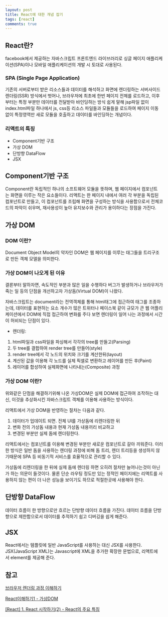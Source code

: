 ```yaml
---
layout: post
title: React에 대한 개념 잡기
tags: [react]
comments: true
---
```


## React란?
facebook에서 제공하는 자바스크립트 프론트엔드 라이브러리로
싱글 페이지 애플리케이션(SPA)이나 모바일 애플리케이션의 개발 시 토대로 사용된다.

### SPA (Single Page Application)
기존의 서버로부터 받은 리소스들과 데이터를 해석하고 화면에 렌더링하는 서버사이드 렌더링(SSR) 방식에서 벗어나, 브라우저에 최초에 한번 페이지 전체를 로드하고, 이후부터는 특정 부분만 데이터를 전달받아 바인딩하는 방식
쉽게 말해 jsp파일 없이 index.html파일 하나에서 js, css등 리소스 파일들과 모듈들을 로드하여 페이지 이동 없이 특정영역만 새로 모듈을 호출하고 데이터를 바인딩하는 개념이다.


### 리액트의 특징
- Component기반 구조
- 가상 DOM
- 단방향 DataFlow
- JSX


## Component기반 구조
Component란 독립적인 하나의 소프트웨어 모듈을 뜻하며, 웹 페이지에서 컴포넌트는 화면을 이루는 작은 요소들이다.
리액트는 한 페이지 내에서 여러 각 부분을 독립된 컴포넌트로 만들고, 이 컴포넌트를 조립해 화면을 구성하는 방식을 사용함으로서 전체코드의 파악이 쉬우며, 재사용성이 높아 유지보수와 관리가 용이하다는 장점을 가진다.


## 가상 DOM
### DOM 이란?
Document Object Model의 약자인 DOM은 웹 페이지를 이루는 태그들을 트리구조로 만든 객체 모델을 의미한다.

### 가상 DOM이 나오게 된 이유
결론부터 말하자면, 속도적인 부분과 많은 일을 수행하다 버그가 발생하거나 브라우저가 죽는 일 등의 단점을 개선하고자 가상돔(Virtual DOM)이 나왔다.

자바스크립트는 document라는 전역객체를 통해 html태그에 접근하여 태그를 조종하는데, 데이터를 표현하는 요소 개수가 많은 트위터나 페이스북 같이 규모가 큰 웹 어플리케이션에서 DOM에 직접 접근하여 변화를 주다 보면 렌더링이 일어 나는 과정에서 시간이 허비되는 단점이 있다.

- 렌더링: 
1. html파일과 css파일을 파싱해서 각각의 tree를 만들고(Parsing)  
2. 두 tree를 결합하여 render tree를 만들어(style)  
3. render tree에서 각 노드의 위치와 크기를 계산한뒤(layout)  
4. 계산된 값을 이용해 각 노드를 실제 픽셀로 변환하고 레이어를 만든 후(Paint)  
5. 레이어를 합성하여 실제화면에 나타내는(Composite) 과정

### 가상 DOM 이란?
위와같은 단점을 해결하기위해 나온 가상DOM은 실제 DOM에 접근하여 조작하는 대신, 이것을 추상화시킨 자바스크립트 객체를 이용해 사용하는 방식이다.

리액트에서 가상 DOM을 반영하는 절차는 다음과 같다.

1. 데이터가 업데이트 되면. 전체 UI를 가상돔에 리렌더링한 뒤  
2. 변화 전의 가상돔 내용과 현재 가상돔 내용끼리 비교하고  
3. 변경된 부분만 실제 돔에 렌더링한다.

리액트에서는 컴포넌트를 이용해 변경된 부분만 새로운 컴포넌트로 갈아 끼워준다. 이러한 방식은 일반 돔을 사용하는 렌더링 과정에 비해 돔 트리, 렌더 트리등을 생성하지 않기때문에 SPA 등 비동기적 서비스를 효율적으로 관리할 수 있다.

가상돔에 리렌더링을 한 뒤에 실제 돔에 렌더링 하면 오히려 절차만 늘어나는것이 아닌가 하는 의문이 들것이다.
물론 단순 라우팅 정도만 있는 정적인 페이지에는 리액트를 사용하지 않는 편이 더 나은 성능을 보이기도 하므로 적절한곳에 사용해야 한다.


## 단방향 DataFlow
데이터 흐름이 한 방향으로만 흐르는 단방향 데이터 흐름을 가진다.
데이터 흐름을 단방향으로 제한함으로서 데이터를 추적하기 쉽고 디버깅을 쉽게 해준다.


## JSX
React에서는 템플릿에 일반 JavaScript를 사용하는 대신 JSX를 사용한다.
JSX(JavaScript XML)는 Javascript에 XML을 추가한 확장한 문법으로, 리액트에서 element를 제공해 준다.




## 참고
[브라우저 렌더링 과정 이해하기](https://tecoble.techcourse.co.kr/post/2021-10-24-browser-rendering/)

[React이해하기1 - 가상DOM](https://moonsbeen.tistory.com/255)

[[React] 1. React 시작하기(2) - React의 주요 특징](https://goddaehee.tistory.com/295)